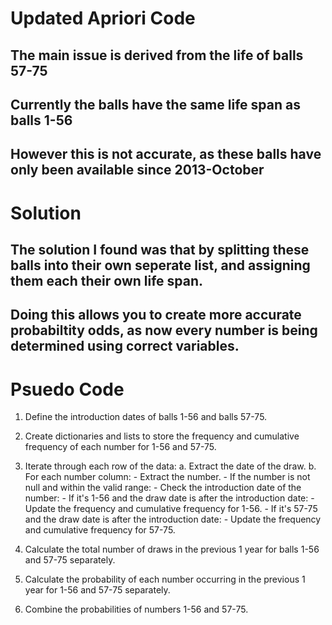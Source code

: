 # Updated Apriori Code

## The main issue is derived from the life of balls 57-75
## Currently the balls have the same life span as balls 1-56
## However this is not accurate, as these balls have only been available since 2013-October

# Solution

## The solution I found was that by splitting these balls into their own seperate list, and assigning them each their own life span.
## Doing this allows you to create more accurate probabiltity odds, as now every number is being determined using correct variables.


# Psuedo Code

 1. Define the introduction dates of balls 1-56 and balls 57-75.

 2. Create dictionaries and lists to store the frequency and cumulative frequency of each number for 1-56 and 57-75.

 3. Iterate through each row of the data:
    a. Extract the date of the draw.
    b. For each number column:
        - Extract the number.
        - If the number is not null and within the valid range:
            - Check the introduction date of the number:
                - If it's 1-56 and the draw date is after the introduction date:
                    - Update the frequency and cumulative frequency for 1-56.
                - If it's 57-75 and the draw date is after the introduction date:
                    - Update the frequency and cumulative frequency for 57-75.

 4. Calculate the total number of draws in the previous 1 year for balls 1-56 and 57-75 separately.

 5. Calculate the probability of each number occurring in the previous 1 year for 1-56 and 57-75 separately.

 6. Combine the probabilities of numbers 1-56 and 57-75.

